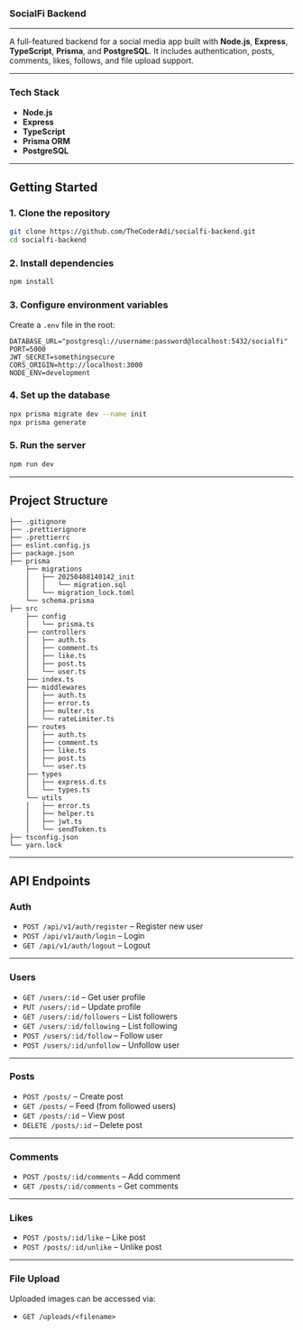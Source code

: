 ### SocialFi Backend

---

A full-featured backend for a social media app built with **Node.js**, **Express**, **TypeScript**, **Prisma**, and **PostgreSQL**. It includes authentication, posts, comments, likes, follows, and file upload support.

---

### Tech Stack

- **Node.js**
- **Express**
- **TypeScript**
- **Prisma ORM**
- **PostgreSQL**

---

## Getting Started

### 1. Clone the repository

```bash
git clone https://github.com/TheCoderAdi/socialfi-backend.git
cd socialfi-backend
```

### 2. Install dependencies

```bash
npm install
```

### 3. Configure environment variables

Create a `.env` file in the root:

```
DATABASE_URL="postgresql://username:password@localhost:5432/socialfi"
PORT=5000
JWT_SECRET=somethingsecure
CORS_ORIGIN=http://localhost:3000
NODE_ENV=development
```

### 4. Set up the database

```bash
npx prisma migrate dev --name init
npx prisma generate
```

### 5. Run the server

```bash
npm run dev
```

---

## Project Structure

```
├── .gitignore
├── .prettierignore
├── .prettierrc
├── eslint.config.js
├── package.json
├── prisma
    ├── migrations
    │   ├── 20250408140142_init
    │   │   └── migration.sql
    │   └── migration_lock.toml
    └── schema.prisma
├── src
    ├── config
    │   └── prisma.ts
    ├── controllers
    │   ├── auth.ts
    │   ├── comment.ts
    │   ├── like.ts
    │   ├── post.ts
    │   └── user.ts
    ├── index.ts
    ├── middlewares
    │   ├── auth.ts
    │   ├── error.ts
    │   ├── multer.ts
    │   └── rateLimiter.ts
    ├── routes
    │   ├── auth.ts
    │   ├── comment.ts
    │   ├── like.ts
    │   ├── post.ts
    │   └── user.ts
    ├── types
    │   ├── express.d.ts
    │   └── types.ts
    └── utils
    │   ├── error.ts
    │   ├── helper.ts
    │   ├── jwt.ts
    │   └── sendToken.ts
├── tsconfig.json
└── yarn.lock
```

---

## API Endpoints

### Auth

- `POST /api/v1/auth/register` – Register new user
- `POST /api/v1/auth/login` – Login
- `GET /api/v1/auth/logout` – Logout

---

### Users

- `GET /users/:id` – Get user profile
- `PUT /users/:id` – Update profile
- `GET /users/:id/followers` – List followers
- `GET /users/:id/following` – List following
- `POST /users/:id/follow` – Follow user
- `POST /users/:id/unfollow` – Unfollow user

---

### Posts

- `POST /posts/` – Create post
- `GET /posts/` – Feed (from followed users)
- `GET /posts/:id` – View post
- `DELETE /posts/:id` – Delete post

---

### Comments

- `POST /posts/:id/comments` – Add comment
- `GET /posts/:id/comments` – Get comments

---

### Likes

- `POST /posts/:id/like` – Like post
- `POST /posts/:id/unlike` – Unlike post

---

### File Upload

Uploaded images can be accessed via:

- `GET /uploads/<filename>`

